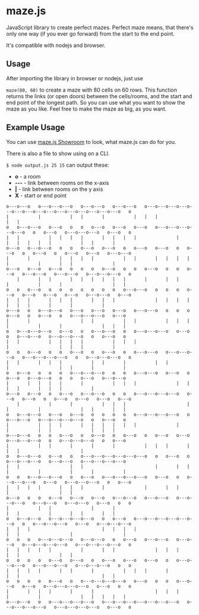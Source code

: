 maze.js
=======

JavaScript library to create perfect mazes. Perfect maze means, that there's only one way (if you ever go forward) from the start to the end point.

It's compatible with nodejs and browser.

## Usage

After importing the library in browser or nodejs, just use

`maze(80, 60)` to create a maze with 80 cells on 60 rows. This function returns the links (or open doors) between the cells/rooms, and the start and end point of the longest path. So you can use what you want to show the maze as you like. Feel free to make the maze as big, as you want.

## Example Usage

You can use [maze.js Showroom](http://zoddy.github.com/maze.js) to look, what maze.js can do for you.

There is also a file to show using on a CLI.

`$ node output.js 25 15` can output these:

* **o** - a room
* **---** - link between rooms on the x-axis
* **|** - link between rooms on the y axis
* **X** - start or end point


```
o---o---o   o---o---o---o   o---o---o   o---o---o   o---o---o---o---o---o---o---o---o---o---o---o---o---o---o---o   o
|           |           |   |       |           |   |   |                                                       |   |
o   o---o---o   o---o   o   o   o---o   o---o   o---o   o---o---o---o---o---o   o   o---o   o---o---o---o   o---o   o
|   |           |   |   |   |       |   |   |   |               |           |   |   |   |   |           |   |       |
o---o   o---o---o   o   o   o---o   o---o   o   o---o   o---o   o   o---o   o   o---o   o   o---o   o---o   o---o---o
|       |           |   |   |   |           |   |       |   |   |   |       |           |       |   |               |
o---o   o---o   o---o   o   o   o   o---o   o   o   o---o   o   o   o---o   o---o---o   o---o---o   o---o---o---o   o
    |       |   |       |   |   |   |   |   |       |       |   |       |           |       |                   |   |
o   o   o---o   o   o   o   o   o   o   o   o---o---o   o   o   o   o---o   o---o   o---o   o---o   o---o---o   o---o
|   |   |       |   |   |       |   |   |               |   |   |   |   |   |   |       |       |           |
o---o   o   o---o---o   o---o   o---o   o---o   o---o---o   o   o   o   o---o   o   o---o   o   o---o---o---o   o---o
|       |                   |   |           |   |           |   |   |   |           |       |               |   |   |
o   o---o---o---o   o---o   o   o---o---o   o   o---o---o---o   o---o   o   o---o---o   o---o---o---o   o   o---o   o
|   |           |   |   |   |           |   |   |                           |                   |   |   |           |
o   o   o---o   o   o   o---o   o   o---o   o   o---o---o   o---o---o---o   o---o---o---o---o   o   o---o---o---o   o
|   |       |   |   |           |   |       |           |   |           |                   |   |       |           |
o   o---o   o   o   o   o---o---o---o   o   o   o---o---o   o---o   o   o---o   o---o---o   o   o   o---o   o---o---o
|       |   |   |   |       |           |   |   |               |   |       |   |       |   |   |           |
o---o   o---o   o   o---o   o---o---o   o   o   o---o---o---o---o   o---o   o---o   o   o---o   o---o   o---o   o---o
    |           |       |           |   |   |                       |   |           |               |   |       |   |
o   o---o---o   o---o   o---o   o   o   o   o   o---o---o---o---o   o   o---o---o   o---o---o---o---o   o   o---o   o
|           |   |   |       |   |   |   |   |   |               |       |           |   |               |   |   |
o---o---o   o   o   o---o   o   o---o   o   o---o   o   o---o   o---o   o---o---o---o   o   o---o---o---o   o   o---o
|           |   |       |       |       |           |   |   |       |                   |   |                       |
o   o---o---o   o---o   o   o---o---o---o---o---o---o   o   o---o   o   o---o---o---o   o---o---o   o---o---o---o---o
|   |                   |   |                           |       |   |   |           |           |       |           |
o   o   o---o---o---o   o   o---o   o---o---o---o---o   o---o   o   o---o---o---o   o---o   o---o---o---o   o   o---o
|   |   |   |       |   |   |       |               |       |   |                       |                   |   |
o---o   o   o   o---o   o---o   o---o   o---o---o   o---o---o   o---o---o---o   o---o---o   o---o---o   o---o   o   o
|           |   |               |       |                                   |   |           |       |   |       |   |
o   o---o---o   o---o---o---o---o   o   o---o   o---o---o---o---o---o---o   o   o---o---o---o   o---o   o---o---o---o
|   |   |                           |   |   |   |                       |   |                   |                   |
o   o   o   o---o---o---o   o---o---o   o   o---o   o---o---o   o---o---o   o---o---o---o---o   o---o---o---o---o   o
|   |   |   |   |           |       |   |               |   |   |                           |   |               |   |
o   o   o   o   o---o   o---o   o   o---o   o---o   o---o   o   o---o---o---o   o---o---o---o   o---o---o---o   o   o
|   |   |   |       |   |       |           |   |   |       |               |   |                               |   |
o   o   o   o   o---o   o   o---o---o---o---o   o---o   o   o   o---o---o   o---o   o---o---o---o---o   o---o   o   o
|       |   |   |       |       |                       |   |   |       |           |               |   |   |   |   |
o---o---o   o   o---o---o---o---o   o---o---o---o---o---o---o---o   o---o---o---o---o   o---o---o---o---o   o---o   o
```
